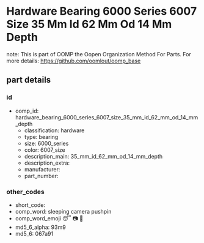 # Hardware Bearing 6000 Series 6007 Size 35 Mm Id 62 Mm Od 14 Mm Depth  

note: This is part of OOMP the Oopen Organization Method For Parts. For more details: https://github.com/oomlout/oomp_base

##  part details





### id
* oomp_id: hardware_bearing_6000_series_6007_size_35_mm_id_62_mm_od_14_mm_depth
  * classification: hardware
  * type: bearing
  * size: 6000_series
  * color: 6007_size
  * description_main: 35_mm_id_62_mm_od_14_mm_depth
  * description_extra: 
  * manufacturer: 
  * part_number: 

### other_codes
* short_code: 
* oomp_word: sleeping camera pushpin
* oomp_word_emoji :sleeping: :camera: :pushpin:
* md5_6_alpha: 93m9
* md5_6: 067a91